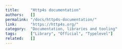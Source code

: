 ```yaml
---
title:     "Http4s documentation"
authors:   []
permalink: "/docs/http4s-documentation/"
link:      "https://http4s.org/"
category:  "Documentation, libraries and tooling"
tags:      ["Library", "Official", "Typelevel"]
related:   []
---
```

